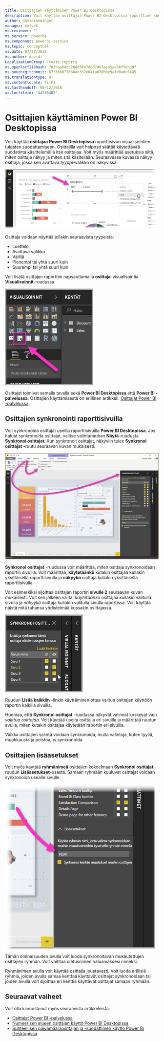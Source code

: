 ```yaml
---
title: Osittajien käyttäminen Power BI Desktopissa
description: Voit käyttää osittajia Power BI Desktopissa raporttien suodattamiseen, korostamiseen ja mukauttamiseen
author: davidiseminger
manager: kvivek
ms.reviewer: ''
ms.service: powerbi
ms.component: powerbi-service
ms.topic: conceptual
ms.date: 07/27/2018
ms.author: davidi
LocalizationGroup: Create reports
ms.openlocfilehash: 703baab4cc26dd3847d6d7d87eea5aa36ffebd0f
ms.sourcegitcommit: 67336b077668ab332e04fa670b0e9afd0a0c6489
ms.translationtype: HT
ms.contentlocale: fi-FI
ms.lasthandoff: 09/12/2018
ms.locfileid: "44736402"
---
```

# <a name="using-slicers-power-bi-desktop"></a>Osittajien käyttäminen Power BI Desktopissa

Voit käyttää **osittajaa** **Power BI Desktopissa** raporttisivun visualisointien tulosten suodattamiseen. Osittajilla voit helposti säätää käytettävää suodatinta käsittelemällä itse osittajaa. Voit myös määrittää asetuksia siitä, miten osittaja näkyy ja miten sitä käsitellään. Seuraavassa kuvassa näkyy osittaja, jossa sen avattava *tyyppi*-valikko on näkyvissä. 

![osittajat Desktopissa](./media/desktop-slicers/desktop-slicers_01.png)

Osittaja voidaan näyttää jollakin seuraavista tyypeistä:

* Luettelo
* Avattava valikko
* Välillä
* Pienempi tai yhtä suuri kuin
* Suurempi tai yhtä suuri kuin

Voit lisätä osittajan raporttiin napsauttamalla **osittaja**-visualisointia **Visualisoinnit**-ruudussa.

![osittajan visuaalinen tyyppi](./media/desktop-slicers/desktop-slicers_02.png)

Osittajat toimivat samalla tavalla sekä **Power BI Desktopissa** että **Power BI -palvelussa**. Osittajien käyttämisestä on erillinen artikkeli: [Osittajat Power BI -palvelussa](power-bi-visualization-slicers.md).

## <a name="synchronize-slicers-across-report-pages"></a>Osittajien synkronointi raporttisivuilla

Voit synkronoida osittajat useilla raporttisivuilla **Power BI Desktopissa**. Jos haluat synkronoida osittajat, valitse valintanauhan **Näytä**-ruudusta **Synkronoi osittajat**. Kun synkronoit osittajat, näkyviin tulee **Synkronoi osittajat** -ruutu seuraavan kuvan mukaisesti.

![näytä synkronoi osittajat -ruutu](./media/desktop-slicers/desktop-slicers_03.png)

**Synkronoi osittajat** -ruudussa voit määrittää, miten osittaja synkronoidaan raportin sivuilla. Voit määrittää, **käytetäänkö** kutakin osittajaa kullakin yksittäisellä raporttisivulla ja **näkyykö** osittaja kullakin yksittäisellä raporttisivulla.

Voit esimerkiksi sijoittaa osittajan raportin **sivulle 2** seuraavan kuvan mukaisesti. Voit sen jälkeen valita, *käytetäänkö* osittajaa kullakin valitulla sivulla ja *näkyykö* osittaja kullakin valitulla sivulla raportissa. Voit käyttää näistä mitä tahansa yhdistelmää kussakin osittajassa. 

![synkronoi osittajat](./media/desktop-slicers/desktop-slicers_04.png)

Ruudun **Lisää kaikkiin** -linkin käyttäminen ottaa valitun osittajan käyttöön raportin kaikilla sivuilla.


Huomaa, että **Synkronoi osittajat** -ruudussa näkyvät valinnat koskevat vain *valittua osittajaa*. Voit käyttää useita osittajia eri sivuilla ja määrittää ruudun avulla, miten kutakin osittajaa käytetään raportin eri sivuilla. 

Vaikka osittajien valinta voidaan synkronoida, muita valintoja, kuten tyyliä, muokkausta ja poistoa, *ei* synkronoida. 

## <a name="advanced-options-for-slicers"></a>Osittajien lisäasetukset

Voit myös käyttää **ryhmänimeä** osittajien kokoelmaan **Synkronoi osittajat** -ruudun **Lisäasetukset**-osasta. Samaan ryhmään kuuluvat osittajat voidaan synkronoida usealle sivulle. 

![osittajien ryhmänimi](./media/desktop-slicers/desktop-slicers_05.png)

Tämän ominaisuuden avulla voit luoda synkronoitavan mukautettujen osittajien ryhmän. Voit vaihtaa oletusnimen haluamaksesi nimeksi. 

Ryhmänimen avulla voit käyttää osittajia joustavasti. Voit luoda erillisiä ryhmiä, joiden avulla samaa kenttää käyttävät osittajat synkronoidaan tai joiden avulla voit sijoittaa eri kenttiä käyttävät osittajat samaan ryhmään. 


## <a name="next-steps"></a>Seuraavat vaiheet

Voit olla kiinnostunut myös seuraavista artikkeleista:

* [Osittajat Power BI -palvelussa](power-bi-visualization-slicers.md)
* [Numeerisen alueen osittajan käyttö Power BI Desktopissa](../desktop-slicer-numeric-range.md)
* [Suhteellisen päivämääräosittajan ja -suodattimen käyttö Power Bi Desktopissa](desktop-slicer-filter-date-range.md)

